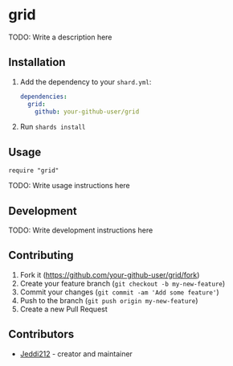 # grid

TODO: Write a description here

## Installation

1. Add the dependency to your `shard.yml`:

   ```yaml
   dependencies:
     grid:
       github: your-github-user/grid
   ```

2. Run `shards install`

## Usage

```crystal
require "grid"
```

TODO: Write usage instructions here

## Development

TODO: Write development instructions here

## Contributing

1. Fork it (<https://github.com/your-github-user/grid/fork>)
2. Create your feature branch (`git checkout -b my-new-feature`)
3. Commit your changes (`git commit -am 'Add some feature'`)
4. Push to the branch (`git push origin my-new-feature`)
5. Create a new Pull Request

## Contributors

- [Jeddi212](https://github.com/your-github-user) - creator and maintainer
